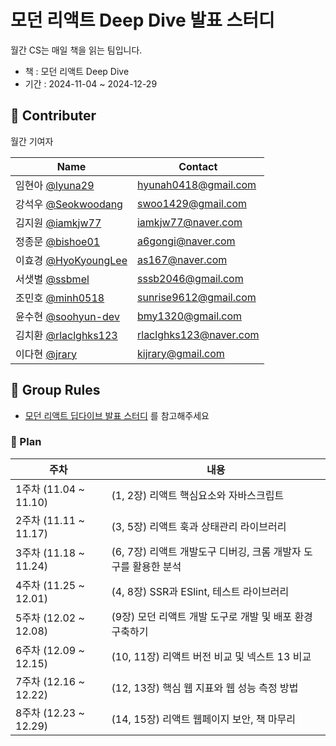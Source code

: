 # 모던 리액트 Deep Dive 발표 스터디

월간 CS는 매일 책을 읽는 팀입니다.

- 책 : 모던 리액트 Deep Dive
- 기간 : 2024-11-04 ~ 2024-12-29

## 👏 Contributer

월간 기여자

| Name | Contact |
| ---- | ------- |
| 임현아 [@lyuna29](https://github.com/lyuna29) | hyunah0418@gmail.com |
| 강석우 [@Seokwoodang](https://github.com/Seokwoodang) | swoo1429@gmail.com |
| 김지원 [@iamkjw77](https://github.com/iamkjw77) | iamkjw77@naver.com |
| 정종문 [@bishoe01](https://github.com/bishoe01) | a6gongi@naver.com |
| 이효경 [@HyoKyoungLee](https://github.com/HyoKyoungLee) | as167@naver.com |
| 서샛별 [@ssbmel](https://github.com/ssbmel) | sssb2046@gmail.com |
| 조민호 [@minh0518](https://github.com/minh0518) | sunrise9612@gmail.com |
| 윤수현 [@soohyun-dev](https://github.com/soohyun-dev) | bmy1320@gmail.com |
| 김치환 [@rlaclghks123](https://github.com/rlaclghks123) | rlaclghks123@naver.com |
| 이다현 [@jrary](https://github.com/jrary) | kijrary@gmail.com |

## 📕 Group Rules

- [모던 리액트 딥다이브 발표 스터디](https://inblog.ai/monthly-cs/31649) 를 참고해주세요



### 📆 Plan


| 주차 | 내용 |
| --- | --- |
|1주차 (11.04 ~ 11.10) | (1, 2장)  리액트 핵심요소와 자바스크립트 |
|2주차 (11.11 ~ 11.17) | (3, 5장)  리액트 훅과 상태관리 라이브러리 |
|3주차 (11.18 ~ 11.24) | (6, 7장)  리액트 개발도구 디버깅, 크롬 개발자 도구를 활용한 분석 |
|4주차 (11.25 ~ 12.01) | (4, 8장)  SSR과 ESlint, 테스트 라이브러리 |
|5주차 (12.02 ~ 12.08) | (9장)  모던 리액트 개발 도구로 개발 및 배포 환경 구축하기 |
|6주차 (12.09 ~ 12.15) | (10, 11장)  리액트 버전 비교 및 넥스트 13 비교 |
|7주차 (12.16 ~ 12.22) | (12, 13장)  핵심 웹 지표와 웹 성능 측정 방법 |
|8주차 (12.23 ~ 12.29) | (14, 15장)  리액트 웹페이지 보안, 책 마무리 |

